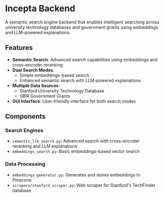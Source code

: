 # Incepta Backend

A semantic search engine backend that enables intelligent searching across university technology databases and government grants using embeddings and LLM-powered explanations.

## Features

- **Semantic Search**: Advanced search capabilities using embeddings and cross-encoder reranking
- **Dual Search Modes**: 
  - Simple embeddings-based search
  - Enhanced semantic search with LLM-powered explanations
- **Multiple Data Sources**:
  - Stanford University Technology Database
  - SBIR Government Grants
- **GUI Interface**: User-friendly interface for both search modes

## Components

### Search Engines
- `semantic_llm_search.py`: Advanced search with cross-encoder reranking and LLM explanations
- `embeddings_search.py`: Basic embeddings-based vector search

### Data Processing
- `embeddings_generator.py`: Generates and stores embeddings in Pinecone
- `scrapers/stanford_scraper.py`: Web scraper for Stanford's TechFinder database